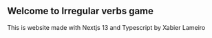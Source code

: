 ## Welcome to Irregular verbs game

This is website made with Nextjs 13 and Typescript by Xabier Lameiro
